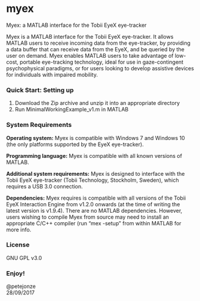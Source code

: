 # myex
Myex: a MATLAB interface for the Tobii EyeX eye-tracker

Myex is a MATLAB interface for the Tobii EyeX eye-tracker. It allows MATLAB users to receive incoming data from the eye-tracker, by providing a data buffer that can receive data from the EyeX, and be queried by the user on demand. Myex enables MATLAB users to take advantage of low-cost, portable eye-tracking technology, ideal for use in gaze-contingent psychophysical paradigms, or for users looking to develop assistive devices for individuals with impaired mobility.		

### Quick Start: Setting up
1. Download the Zip archive and unzip it into an appropriate directory
2. Run MinimalWorkingExample_v1.m in MATLAB

### System Requirements
**Operating system:**
Myex is compatible with Windows 7 and Windows 10 (the only platforms supported by the EyeX eye-tracker).

**Programming language:**
Myex is compatible with all known versions of MATLAB.

**Additional system requirements:**
Myex is designed to interface with the Tobii EyeX eye-tracker (Tobii Technology, Stockholm, Sweden), which requires a USB 3.0 connection.

**Dependencies:**
Myex requires is compatible with all versions of the Tobii EyeX Interaction Engine from v1.2.0 onwards (at the time of writing the latest version is v1.9.4). There are no MATLAB dependencies. However, users wishing to compile Myex from source may need to install an appropriate C/C++ compiler (run “mex -setup” from within MATLAB for more info.

### License
GNU GPL v3.0

### Enjoy!
@petejonze  
28/09/2017